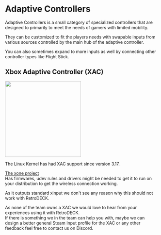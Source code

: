 # Adaptive Controllers

Adaptive Controllers is a small category of specialized controllers that are designed to primarily to meet the needs of gamers with limited mobility.

They can be customized to fit the players needs with swapable inputs from various sources controlled by the main hub of the adaptive controller.

You can also sometimes expand to more inputs as well by connecting other controller types like Flight Stick.

## Xbox Adaptive Controller (XAC)

<img src="../../wiki_images/controllers/xbox-adaptive.png" width="250">

The Linux Kernel has had XAC support since version 3.17.

[The xone project](https://github.com/medusalix/xone) <br>
Has firmwares, udev rules and drivers might be needed to get it to run on your distribution to get the wireless connection working.

As it outputs standard xinput we don't see any reason why this should not work with RetroDECK.

As none of the team owns a XAC we would love to hear from your experiences using it with RetroDECK. <br>
If there is something we in the team can help you with, maybe we can design a better general Steam Input profile for the XAC or any other feedback feel free to contact us on Discord.

